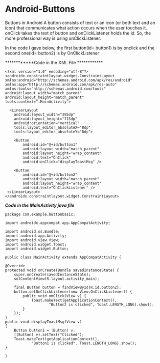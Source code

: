 # Android-Buttons
Buttons in Android 
A button consists of text or an icon (or both text and an icon) that communicates what action occurs when the user touches it.
onClick takes the text of button and onClickListener holds the id.
So, the more professional way is using onClickListener.

  
  In the code I gave below, the first button(id= button1) is by onclick and the second one(id= button2) is by OnClickListener
  
  ************Code in the XML File ************
  
    <?xml version="1.0" encoding="utf-8"?>
    <androidx.constraintlayout.widget.ConstraintLayout xmlns:android="http://schemas.android.com/apk/res/android"
    xmlns:app="http://schemas.android.com/apk/res-auto"
    xmlns:tools="http://schemas.android.com/tools"
    android:layout_width="match_parent"
    android:layout_height="match_parent"
    tools:context=".MainActivity">

      <LinearLayout
        android:layout_width="395dp"
        android:layout_height="715dp"
        android:orientation="vertical"
        tools:layout_editor_absoluteX="8dp"
        tools:layout_editor_absoluteY="8dp">

        <Button
            android:id="@+id/button1"
            android:layout_width="match_parent"
            android:layout_height="wrap_content"
            android:text="OnClick"
            android:onClick="displayToastMsg" />

        <Button
            android:id="@+id/button2"
            android:layout_width="match_parent"
            android:layout_height="wrap_content"
            android:text="OnClickListener" />
     </LinearLayout>
    </androidx.constraintlayout.widget.ConstraintLayout>


*********Code in the MainActivity java file*********

    package com.example.buttonbasic;

    import androidx.appcompat.app.AppCompatActivity;

    import android.os.Bundle;
    import android.app.Activity;
    import android.view.View;
    import android.widget.Toast;
    import android.widget.Button;

    public class MainActivity extends AppCompatActivity {

    @Override
    protected void onCreate(Bundle savedInstanceState) {
        super.onCreate(savedInstanceState);
        setContentView(R.layout.activity_main);

        final Button button = findViewById(R.id.button2);
        button.setOnClickListener(new View.OnClickListener() {
            public void onClick(View v) {
                Toast.makeText(getApplicationContext(),
                        "Button2 is clicked", Toast.LENGTH_LONG).show();
            }
        });
    }
    public void displayToastMsg(View v)
    {
        Button button1 = (Button) v;
        ((Button) v).setText("Clicked");
        Toast.makeText(getApplicationContext(),
                "Button1 is clicked", Toast.LENGTH_LONG).show();
    }

    }

